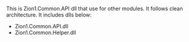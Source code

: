This is Zion1.Common.API dll that use for other modules.
It follows clean architecture.
It includes dlls below:
- Zion1.Common.API.dll
- Zion1.Common.Helper.dll